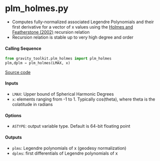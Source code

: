 plm_holmes.py
=============

 - Computes fully-normalized associated Legendre Polynomials and their first derivative for a vector of x values using the [Holmes and Featherstone (2002)](https://doi.org/10.1007/s00190-002-0216-2) recursion relation  
 - Recursion relation is stable up to very high degree and order  

#### Calling Sequence
```python
from gravity_toolkit.plm_holmes import plm_holmes
plm,dplm = plm_holmes(LMAX, x)
```
[Source code](https://github.com/tsutterley/read-GRACE-harmonics/blob/main/gravity_toolkit/plm_holmes.py)

#### Inputs
 - `LMAX`: Upper bound of Spherical Harmonic Degrees
 - `x`: elements ranging from -1 to 1. Typically cos(theta), where theta is the colatitude in radians

#### Options
 - `ASTYPE`: output variable type. Default is 64-bit floating point

#### Outputs
 - `plms`: Legendre polynomials of x (geodesy normalization)
 - `dplms`: first differentials of Legendre polynomials of x
